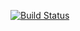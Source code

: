 [![Build Status](https://travis-ci.org/iKrishneel/travis_tutorial.svg?branch=master)](https://travis-ci.org/iKrishneel/travis_tutorial)
